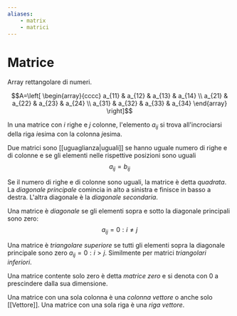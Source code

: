 ```yaml
---
aliases:
    - matrix
    - matrici
---
```


# Matrice

Array rettangolare di numeri.

$$A=\left[ \begin{array}{cccc} a_{11} & a_{12} & a_{13} & a_{14} \\ a_{21} & a_{22} & a_{23} & a_{24} \\ a_{31} & a_{32} & a_{33} & a_{34} \end{array} \right]$$

In una matrice con $i$ righe e $j$ colonne, l'elemento $a_{ij}$ si trova all'incrociarsi della riga $i$esima con la colonna $j$esima.

Due matrici sono [[uguaglianza|uguali]] se hanno uguale numero di righe e di colonne e se gli elementi nelle rispettive posizioni sono uguali $$a_{ij} = b_{ij}$$

Se il numero di righe e di colonne sono uguali, la matrice è detta _quadrata_. La _diagonale principale_ comincia in alto a sinistra e finisce in basso a destra. L'altra diagonale è la _diagonale secondaria_.

Una matrice è _diagonale_ se gli elementi sopra e sotto la diagonale principali sono zero: $$a_{ij} = 0 : i\neq j$$

Una matrice è _triangolare superiore_ se tutti gli elementi sopra la diagonale principale sono zero $a_{ij} = 0 : i > j$. Similmente per matrici _triangolari inferiori_.

Una matrice contente solo zero è detta _matrice zero_ e si denota con $0$ a prescindere dalla sua dimensione.

Una matrice con una sola colonna è una _colonna vettore_ o anche solo [[Vettore]]. Una matrice con una sola riga è una _riga vettore_.